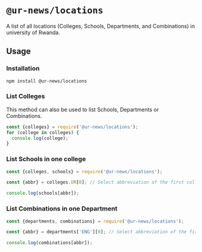 # `@ur-news/locations`

A list of all locations (Colleges, Schools, Departments, and Combinations) in university of Rwanda.

## Usage
### Installation
```sh
npm install @ur-news/locations
```

### List Colleges

This method can also be used to list Schools, Departments or Combinations.

```js
const {colleges} = require('@ur-news/locations');
for (college in colleges) {
  console.log(college);
}
```

### List Schools in one college

```js
const {colleges, schools} = require('@ur-news/locations');

const {abbr} = colleges.UR[0]; // Select abbreviation of the first college in UR school

console.log(schools[abbr]);

```

### List Combinations in one Department

```js
const {departments, combinations} = require('@ur-news/locations');

const {abbr} = departments['ENG'][0]; // Select abbreviation of the first department in School of Engineering

console.log(combinations[abbr]);
```
